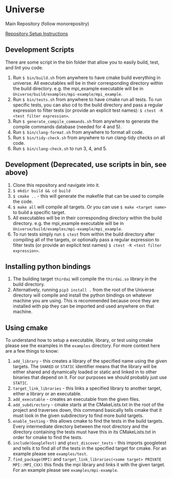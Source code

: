 # Universe 
Main Repository (follow monorepositry) 

[Repository Setup Instructions](https://docs.google.com/document/d/196ajXaVUUqpTFigkMmBhdlhTAiKy7LxgYS95xqpB2Ys/edit?usp=sharing)

## Development Scripts
There are some script in the bin folder that allow you to easily build, test,
and lint you code.
1. Run `$ bin/build.sh` from anywhere to have cmake build everything in universe.
All executables will be in their corresponding directory within the build 
directory. e.g. the mpi_example executable will be in 
`Universe/build/examples/mpi-example/mpi_example`.
2. Run `$ bin/tests.sh` from anywhere to have cmake run all tests. To run specific
tests, you can also cd to the build directory and pass a regular expression to 
filter tests (or provide an explicit test names):
`$ ctest -R <test filter expression>`. 
3. Run `$ generate_compile_commands.sh` from anywhere to generate the compile
commands database (needed for 4 and 5).
4. Run `$ bin/clang-format.sh` from anywhere to format all code.
5. Run `$ bin/tidy-check.sh` from anywhere to run clang-tidy checks on all code. 
6. Run `$ bin/clang-check.sh` to run 3, 4, and 5.


## Development (Deprecated, use scripts in bin, see above)
1. Clone this repository and navigate into it.
2. `$ mkdir build && cd build`
3. `$ cmake ..` - this will generate the makefile that can be used to compile the code. 
4. `$ make all` will compile all targets. Or you can use `$ make <target name>` to build a specific target. 
5. All executables will be in their corresponding directory within the build directory. e.g. the mpi_example executable will be in `Universe/build/examples/mpi-example/mpi_example`.
6. To run tests simply run `$ ctest` from within the build directory after compiling all of the targets, or optionally pass a regular expression to filter tests (or provide an explicit test names) `$ ctest -R <test filter expression>`. 

## Installing python bindings
1. The building target `thirdai` will compile the `thirdai.so` library in the build directory.
2. Alternatively, running `pip3 install .` from the root of the Universe directory will compile and install the python bindings on whatever machine you are using. This is recommended because once they are installed with pip they can be imported and used anywhere on that machine. 

## Using cmake
To understand how to setup a executable, library, or test using cmake please see the examples in the `examples` directory. For more context here are a few things to know: 
1. `add_library` - this creates a library of the specified name using the given targets. The `SHARED` or `STATIC` identifier means that the library will be either shared and dynamically loaded or static and linked in to other binaries that depend on it. For our purposes we should probably just use `STATIC`. 
2. `target_link_libraries` - this links a specified library to another target, either a library or an executable.
3. `add_executable` - creates an executable from the given files. 
4. `add_subdirectory` - cmake starts at the CMakeLists.txt in the root of the project and traverses down, this command basically tells cmake that it must look in the given subdirectory to find more build targets. 
5. `enable_testing` - this allows cmake to find the tests in the build targets. Every intermediate directory between the root directory and the directory containing the tests must have this in its CMakeLists.txt in order for cmake to find the tests. 
6. `include(GoogleTest)` and `gtest_discover_tests` - this imports googletest and tells it to find all of the tests in the specified target for cmake. For an example please see `examples/test`.
7. `find_package(MPI)` and `target_link_libraries(<some target> PRIVATE MPI::MPI_CXX)` this finds the mpi library and links it with the given target. For an example please see `examples/mpi-example`.